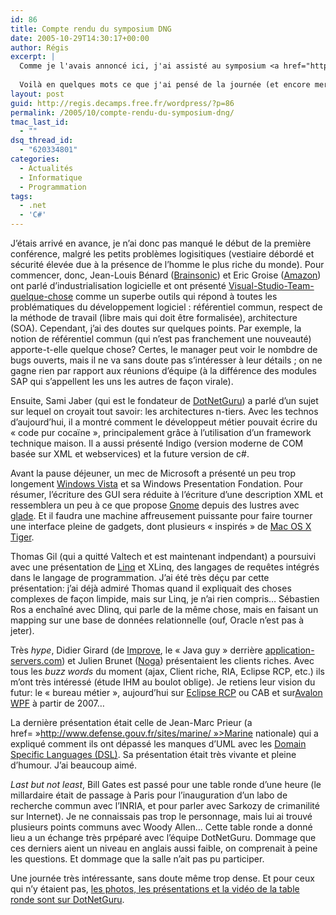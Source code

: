```yaml
---
id: 86
title: Compte rendu du symposium DNG
date: 2005-10-29T14:30:17+00:00
author: Régis
excerpt: |
  Comme je l'avais annoncé ici, j'ai assisté au symposium <a href="http://www.dotnetguru.org/">DotNetGuru</a>. DNG est la première communauté française d'architectes et de développeurs sur la plateforme .net de Microsoft (qui a sponsorisé l'évènement). Les membres de l'équipe DNG ont tous un niveau technique très pointu, sont des consultants et ont donc un discours très critique vis à vis de .net, savant mélange de retours d'expérience et de veille technologique.
  
  Voilà en quelques mots ce que j'ai pensé de la journée (et encore merci à Olivier de m'avoir parlé de cet évènement).
layout: post
guid: http://regis.decamps.free.fr/wordpress/?p=86
permalink: /2005/10/compte-rendu-du-symposium-dng/
tmac_last_id:
  - ""
dsq_thread_id:
  - "620334801"
categories:
  - Actualités
  - Informatique
  - Programmation
tags:
  - .net
  - 'C#'
---
```

J&rsquo;étais arrivé en avance, je n&rsquo;ai donc pas manqué le début de la première conférence, malgré les petits problèmes logisitiques (vestiaire débordé et sécurité élevée due à la présence de l&rsquo;homme le plus riche du monde). Pour commencer, donc, Jean-Louis Bénard ([Brainsonic](http://www.brainsonic.com/)) et Eric Groise ([Amazon](http://www.amazon.fr/)) ont parlé d&rsquo;industrialisation logicielle et ont présenté [Visual-Studio-Team-quelque-chose](http://lab.msdn.microsoft.com/teamsystem/) comme un superbe outils qui répond à toutes les problématiques du développement logiciel : référentiel commun, respect de la méthode de travail (libre mais qui doit être formalisée), architecture (SOA). Cependant, j&rsquo;ai des doutes sur quelques points. Par exemple, la notion de référentiel commun (qui n&rsquo;est pas franchement une nouveauté) apporte-t-elle quelque chose? Certes, le manager peut voir le nombdre de bugs ouverts, mais il ne va sans doute pas s&rsquo;intéresser à leur détails ; on ne gagne rien par rapport aux réunions d&rsquo;équipe (à la différence des modules SAP qui s&rsquo;appellent les uns les autres de façon virale).

Ensuite, Sami Jaber (qui est le fondateur de [DotNetGuru](http://www.dotnetguru.org/)) a parlé d&rsquo;un sujet sur lequel on croyait tout savoir: les architectures n-tiers. Avec les technos d&rsquo;aujourd&rsquo;hui, il a montré comment le développeut métier pouvait écrire du « code pur cocaïne », principalement grâce à l&rsquo;utilisation d&rsquo;un framework technique maison. Il a aussi présenté Indigo (version moderne de COM basée sur XML et webservices) et la future version de c#.

Avant la pause déjeuner, un mec de Microsoft a présenté un peu trop longement [Windows Vista](http://www.microsoft.com/windowsvista/) et sa Windows Presentation Fondation. Pour résumer, l&rsquo;écriture des GUI sera réduite à l&rsquo;écriture d&rsquo;une description XML et ressemblera un peu à ce que propose [Gnome](http://www.gnome.org/) depuis des lustres avec [glade](http://glade.gnome.org/). Et il faudra une machine affreusement puissante pour faire tourner une interface pleine de gadgets, dont plusieurs « inspirés » de [Mac OS X Tiger](http://www.apple.com/macosx/).

Thomas Gil (qui a quitté Valtech et est maintenant indpendant) a poursuivi avec une présentation de [Linq](http://msdn.microsoft.com/netframework/future/linq/) et XLinq, des langages de requêtes intégrés dans le langage de programmation. J&rsquo;ai été très déçu par cette présentation: j&rsquo;ai déjà admiré Thomas quand il expliquait des choses complexes de façon limpide, mais sur Linq, je n&rsquo;ai rien compris&#8230; Sébastien Ros a enchaîné avec Dlinq, qui parle de la même chose, mais en faisant un mapping sur une base de données relationnelle (ouf, Oracle n&rsquo;est pas à jeter).

Très _hype_, Didier Girard (de [Improve](http://www.improve-technologies.com/), le « Java guy » derrière [application-servers.com](http://www.application-servers.com/)) et Julien Brunet ([Noga](http://www.noga-systemes.com/)) présentaient les clients riches. Avec tous les _buzz words_ du moment (ajax, Client riche, RIA, Eclipse RCP, etc.) ils m&rsquo;ont très intéressé (étude IHM au boulot oblige). Je retiens leur vision du futur: le « bureau métier », aujourd&rsquo;hui sur [Eclipse RCP](http://www.eclipse.org/rcp/) ou CAB et sur[Avalon WPF](http://msdn.microsoft.com/windowsvista/building/presentation/default.aspx) à partir de 2007&#8230;

La dernière présentation était celle de Jean-Marc Prieur (a href= »http://www.defense.gouv.fr/sites/marine/ »>Marine nationale) qui a expliqué comment ils ont dépassé les manques d&rsquo;UML avec les [Domain Specific Languages (DSL)](http://compose.labri.fr/documentation/dsl/dsl_overview.php3). Sa présentation était très vivante et pleine d&rsquo;humour. J&rsquo;ai beaucoup aimé.

_Last but not least_, Bill Gates est passé pour une table ronde d&rsquo;une heure (le millardaire était de passage à Paris pour l&rsquo;inauguration d&rsquo;un labo de recherche commun avec l&rsquo;INRIA, et pour parler avec Sarkozy de crimanilité sur Internet). Je ne connaissais pas trop le personnage, mais lui ai trouvé plusieurs points communs avec Woody Allen&#8230; Cette table ronde a donné lieu a un échange très prpéparé avec l&rsquo;équipe DotNetGuru. Dommage que ces derniers aient un niveau en anglais aussi faible, on comprenait à peine les questions. Et dommage que la salle n&rsquo;ait pas pu participer.

Une journée très intéressante, sans doute même trop dense. Et pour ceux qui n&rsquo;y étaient pas, [les photos, les présentations et la vidéo de la table ronde sont sur DotNetGuru](http://www.dotnetguru.org/modules.php?op=modload&name=News&file=article&sid=681&mode=thread).